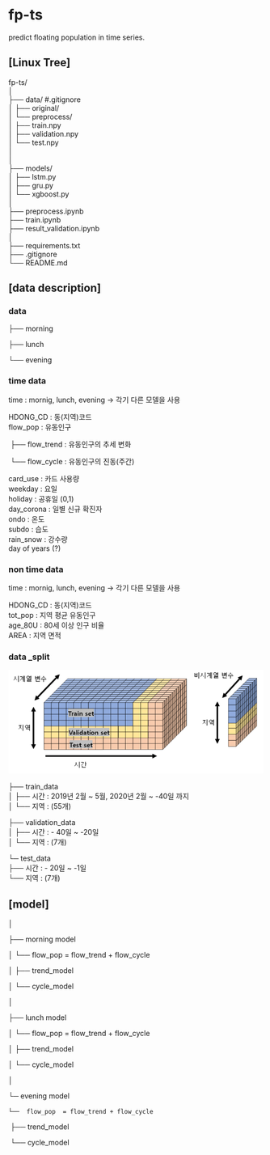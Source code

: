 # fp-ts
predict floating population in time series.

## [Linux Tree]
fp-ts/  
│  
├── data/  #.gitignore  
│   ├── original/  
│   └── preprocess/  
│         ├── train.npy  
│         ├── validation.npy  
│         └── test.npy  
│   
│   
├── models/  
│   ├── lstm.py  
│   ├── gru.py  
│   └── xgboost.py  
│  
├── preprocess.ipynb  
├── train.ipynb  
├── result_validation.ipynb  
│  
├── requirements.txt  
├── .gitignore  
└── README.md    

  

## [data description]
### data

├── morning  

├── lunch  

└── evening  

### time data
time : mornig, lunch, evening -> 각기 다른 모델을 사용  

HDONG_CD : 동(지역)코드  
flow_pop : 유동인구    

​	├── flow_trend : 유동인구의 추세 변화  

​	└── flow_cycle : 유동인구의 진동(주간)  

card_use : 카드 사용량  
weekday : 요일  
holiday : 공휴일 (0,1)  
day_corona : 일별 신규  확진자  
ondo : 온도  
subdo : 습도  
rain_snow : 강수량  
day of years (?)   



### non time data

time :  mornig, lunch, evening -> 각기 다른 모델을 사용    

HDONG_CD : 동(지역)코드  
tot_pop : 지역 평균 유동인구  
age_80U : 80세 이상 인구 비율  
AREA : 지역 면적     



### data _split

![](https://github.com/deagwon97/image_src/blob/master/img/time_notime_data_split.png?raw=true)

├── train_data  
│ 	├── 시간 : 2019년 2월 ~ 5월, 2020년 2월 ~ -40일 까지  
│	 └── 지역 : (55개)    

├── validation_data  
│ 	├── 시간 : - 40일 ~ -20일  
│ 	└── 지역 : (7개)  

└─ test_data  
		├── 시간 : - 20일 ~ -1일  
		└── 지역 : (7개)  

## [model]

│  

├── morning model  

│ 	└──  flow_pop  = flow_trend + flow_cycle

│         ├── trend_model

│         └──  cycle_model

│

├── lunch model    

│ 	└──  flow_pop  = flow_trend + flow_cycle

│         ├── trend_model

│         └──  cycle_model

│

└─ evening model     

  	└──  flow_pop  = flow_trend + flow_cycle

​          ├── trend_model

​          └──  cycle_model